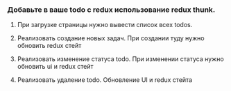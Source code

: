 ### Добавьте в ваше todo c redux использование redux thunk.

1. При загрузке страницы нужно вывести список всех todos.


2. Реализовать создание новых задач. При создании туду нужно обновить redux стейт


3. Реализовать изменение статуса todo. При изменении статуса нужно обновить ui и redux стейт


4. Реализовать удаление todo. Обновление UI и redux стейта
